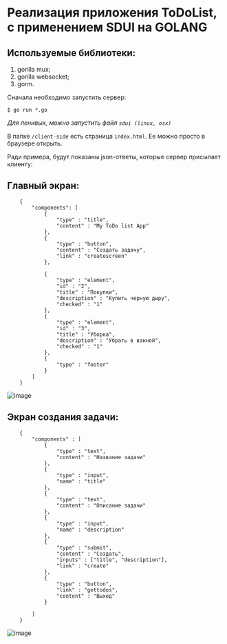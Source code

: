 # Реализация приложения ToDoList, с применением SDUI на GOLANG

## Используемые библиотеки:
1) gorilla mux;
1) gorilla websocket;
1) gorm.

Сначала необходимо запустить сервер:

`$ go run *.go`

_Для ленивых, можно запустить файл `sdui (linux, osx)`_

В папке `/client-side` есть страница `index.html`. Ее можно просто в браузере открыть.

Ради примера, будут показаны json-ответы, которые сервер присылает клиенту:

## Главный экран:

```
    {
		"components": [
			{
				"type" : "title",
				"content" : "My ToDo list App"
			},
			{
				"type" : "button",
				"content" : "Создать задачу",
				"link" : "createscreen"
			},
			
			{
				"type" : "element",
				"id" : "2",
				"title" : "Покупки",
				"description" : "Купить черную дыру",
				"checked" : "1"
			},
			{
				"type" : "element",
				"id" : "3",
				"title" : "Уборка",
				"description" : "Убрать в ванной",
				"checked" : "1"
			},
			{
				"type" : "footer"
			}
		]
	}
```

![image](https://github.com/Djonasus/go-sdui/assets/60808389/3ec3b6b4-52b5-430a-98e1-c9cb6345c581)


## Экран создания задачи:

```
    {
		"components" : [
			{
				"type" : "text",
				"content" : "Название задачи"
			},
			{
				"type" : "input",
				"name" : "title"
			},
			{
				"type" : "text",
				"content" : "Описание задачи"
			},
			{
				"type" : "input",
				"name" : "description"
			},
			{
				"type" : "submit",
				"content" : "Создать",
				"inputs" : ["title", "description"],
				"link" : "create"
			},
			{
				"type" : "button",
				"link" : "gettodos",
				"content" : "Выход"
			}

		]
	}
```

![image](https://github.com/Djonasus/go-sdui/assets/60808389/f70aa7ac-50dd-421f-9f55-68184676937d)
